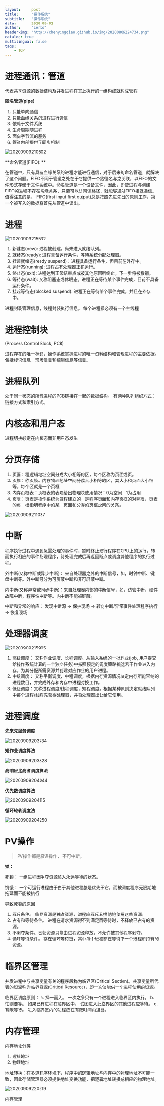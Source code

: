 ```yaml
---
layout:     post
title:      "操作系统"
subtitle:   "操作系统"
date:       2020-09-02
author:     "Lerko"
header-img: "http://chenyingqiao.github.io/img/20200806224734.png"
catalog: true
multilingual: false
tags:
    - TCP
---
```


# 进程通讯：管道

代表共享资源的数据结构及并发进程在其上执行的一组构成就构成管程

**匿名管道(pipe)**

1. 只能单向通信
2. 只能血缘关系的进程进行通信
3. 依赖于文件系统
4. 生命周期随进程
5. 面向字节流的服务
6. 管道内部提供了同步机制

![20200909210502](http://chenyingqiao.github.io/img/20200909210502.png)

**命名管道(FIFO): **

在管道中，只有具有血缘关系的进程才能进行通信，对于后来的命名管道，就解决了这个问题。FIFO不同于管道之处在于它提供一个路径名与之关联，以FIFO的文件形式存储于文件系统中。命名管道是一个设备文件，因此，即使进程与创建FIFO的进程不存在亲缘关系，只要可以访问该路径，就能够通过FIFO相互通信。值得注意的是， FIFO(first input first output)总是按照先进先出的原则工作，第一个被写入的数据将首先从管道中读出。

# 进程

![20200909215532](http://chenyingqiao.github.io/img/20200909215532.png)

1. 新建态(new): 进程被创建，尚未进入就绪队列。
2. 就绪态(ready): 进程具备运行条件，等待系统分配处理器。
3. 挂起就绪态(ready suspend)：进程具备运行条件，但目前在外存中。
4. 运行态(running): 进程占有处理器正在运行。
5. 终止态(exit): 进程达到正常结束点或被其他原因所终止，下一步将被撤销。
6. 等待态(wait): 又称阻塞态或休眠态。进程正在等待某个事件完成，目前不具备运行条件。
7. 挂起等待态(blocked suspend): 进程正在等待某个事件完成，并且在外存中。

进程封装管理信息，线程封装执行信息。
每个进程都必须有一个主线程

# 进程控制块

(Process Control Block, PCB)

进程存在的唯一标识，操作系统掌握进程的唯一资料结构和管理进程的主要依据。包括标识信息、现场信息和控制信息等信息。

# 进程队列

处于同一状态的所有进程的PCB链接在一起的数据结构。 
有两种队列组织方式：链接方式和索引方式。

# 内核态和用户态

进程切换必定在内核态而非用户态发生


# 分页存储

1. 页面：程逻辑地址空间分成大小相等的区，每个区称为页面或页。
2. 页框：称页帧。内存物理地址空间分成大小相等的区，其大小和页面大小相等，每个区就是一个页框
3. 内存页框表：页框表的表项给出物理块使用情况：0为空闲，1为占用
4. 页表：页表是操作系统为进程建立的，是程序页面和内存页框的对照表，页表的每一栏指明程序中的某一页面和分得的页框之间的关系。

![20200909211037](http://chenyingqiao.github.io/img/20200909211037.png)

# 中断

程序执行过程中遇到急需处理的事件时，暂时终止现行程序在CPU上的运行，转而执行相应的事件处理程序，待处理完成后再返回断点或调度其他程序的执行过程。

外中断(又称中断或异步中断)： 来自处理器之外的中断信号，如，时钟中断、键盘中断等。外中断可分为可屏蔽中断和非可屏蔽中断。

内中断(又称异常或同步中断)：来自处理器内部的中断信号，如，访管中断，硬件故障中断，程序性中断等。内中断不能被屏蔽。

中断和异常的响应： 发现中断源 → 保护现场 → 转向中断/异常事件处理程序执行 → 恢复现场


# 处理器调度

![20200909215905](http://chenyingqiao.github.io/img/20200909215905.png)

1. 高级调度： 又称作业调度、长程调度。从输入系统的一批作业(job, 用户提交给操作系统计算的一个独立任务)中按照预定的调度策略挑选若干作业进入内存，为其分配所需资源并创建对应作业的用户进程。
2. 中级调度： 又称平衡调度，中程调度。根据内存资源情况决定内存所能容纳的进程数目，并完成外存和内存中进程对换工作。
2. 低级调度：又称进程调度/线程调度，短程调度。根据某种原则决定就绪队列中那个进程/线程先获得处理器，并将处理器出让给它使用。

# 进程调度

**先来先服务调度**

![20200909203734](http://chenyingqiao.github.io/img/20200909203734.png)

**短作业调度算法**

![20200909203828](http://chenyingqiao.github.io/img/20200909203828.png)

**高响应比高者调度算法**

![20200909204044](http://chenyingqiao.github.io/img/20200909204044.png)

**优先数调度算法**

![20200909204115](http://chenyingqiao.github.io/img/20200909204115.png)

**循环轮转调度法**

![20200909204250](http://chenyingqiao.github.io/img/20200909204250.png)

# PV操作

> PV操作都是原语操作， 不可中断。

**锁：**

死锁： 一组进程因争夺资源陷入永远等待的状态。

饥饿： 一个可运行进程由于由于其他进程总是优先于它，而被调度程序无限期地拖延而不能被执行

导致死锁的原因

1. 互斥条件。 临界资源是独占资源，进程应互斥且排他地使用这些资源。
2. 占有和等待条件。 进程在请求资源得不到满足而等待时，不释放已占有的资源。
3. 不剥夺条件。已获资源只能由进程资源释放，不允许被其他程序剥夺。
4. 循环等待条件。 存在循环等待链，其中每个进程都在等待下一个进程所持有的资源。



# 临界区管理

并发进程中与共享变量有关的程序段称为临界区(Critical Section)。共享变量所代表的资源称为临界资源(Critical Resource)，即一次仅能供一个进程使用的资源。

临界区调度原则：
a. 择一而入。 一次之多只有一个进程进入临界区内执行。
b. 忙则要等。 如果已有进程在临界区中， 试图进入此临界区的其他进程应等待。
c. 有限等待。 进入临界区内的进程应在有限时间内退出。


# 内存管理

内存地址分类

1. 逻辑地址
2. 物理地址

地址转换：在多道程序环境下，程序中的逻辑地址与内存中的物理地址不可能一致，因此存储管理器必须提供地址变换功能，把逻辑地址转换成相应的物理地址。

![20200909220519](http://chenyingqiao.github.io/img/20200909220519.png)

[内存管理](https://blog.csdn.net/qq_29677867/article/details/91038642#111__3)
